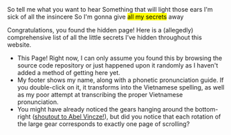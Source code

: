 <script lang="ts">
	import Quote from '$lib/components/shared/Quote.svelte';
</script>

<Quote by="OneRepublic">
So tell me what you want to hear
Something that will light those ears
I'm sick of all the insincere
So I'm gonna give <mark>all my secrets</mark> away</Quote>

Congratulations, you found the hidden page! Here is a (allegedly) comprehensive list of all the little secrets I’ve hidden throughout this website.

- This Page! Right now, I can only assume you found this by browsing the source code repository or just happened upon it randomly as I haven't added a method of getting here yet.
- My footer shows my name, along with a phonetic pronunciation guide. If you double-click on it, it transforms into the Vietnamese spelling, as well as my poor attempt at transcribing the proper Vietnamese pronunciation.
- You might have already noticed the gears hanging around the bottom-right ([shoutout to Abel Vincze!](https://geargenerator.com/beta/)), but did you notice that each rotation of the large gear corresponds to exactly one page of scrolling?
